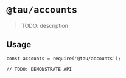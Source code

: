 # `@tau/accounts`

> TODO: description

## Usage

```
const accounts = require('@tau/accounts');

// TODO: DEMONSTRATE API
```
